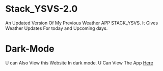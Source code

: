 # Stack_YSVS-2.0
An Updated Version Of My Previous Weather APP STACK_YSVS.
It Gives Weather Updates For today and Upcoming days.
# Dark-Mode
U can Also View this Website In dark mode.
U Can View The App [Here](https://forecast-git-main-ratnadeepysvs.vercel.app/)
